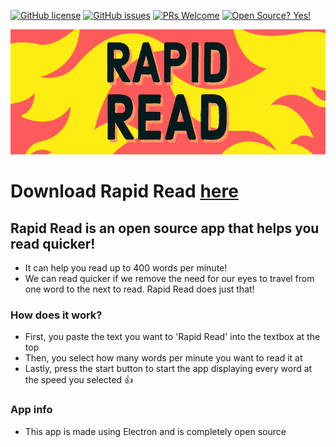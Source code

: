 
[![GitHub license](https://img.shields.io/github/license/virejdasani/meetingassistant)](https://github.com/virejdasani/rapidread/blob/master/LICENSE)
[![GitHub issues](https://img.shields.io/github/issues/virejdasani/meetingassistant)](https://GitHub.com/virejdasani/rapidread/issues/)
[![PRs Welcome](https://img.shields.io/badge/PRs-welcome-brightgreen.svg?style=flat-square)](http://makeapullrequest.com)
[![Open Source? Yes!](https://badgen.net/badge/Open%20Source%20%3F/Yes%21/blue?icon=github)](https://github.com/virejdasani/rapidread/)


<img alt="Rapid Read" src="https://github.com/virejdasani/RapidRead/blob/master/Assets/rapidReadBannerLogo.png?raw=true" height="200px" />

# Download Rapid Read [here](https://github.com/virejdasani/RapidRead/releases)

## Rapid Read is an open source app that helps you read quicker!
- It can help you read up to 400 words per minute!
- We can read quicker if we remove the need for our eyes to travel from one word to the next to read.
Rapid Read does just that!

### How does it work?
- First, you paste the text you want to 'Rapid Read' into the textbox at the top
- Then, you select how many words per minute you want to read it at
- Lastly, press the start button to start the app displaying every word at the speed you selected 👍

### App info
- This app is made using Electron and is completely open source

